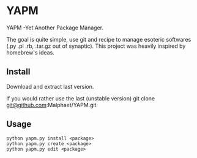 YAPM
====

YAPM -Yet Another Package Manager.

The goal is quite simple, use git and recipe to manage esoteric softwares (.py .pl .rb, .tar.gz out of synaptic).
This project was heavily inspired by homebrew's ideas.


Install
----
Download and extract last version.

If you would rather use the last (unstable version)
     git clone git@github.com:Malphaet/YAPM.git

Usage
----

    python yapm.py install <package>
    python yapm.py create <package>
    python yapm.py edit <package>
    